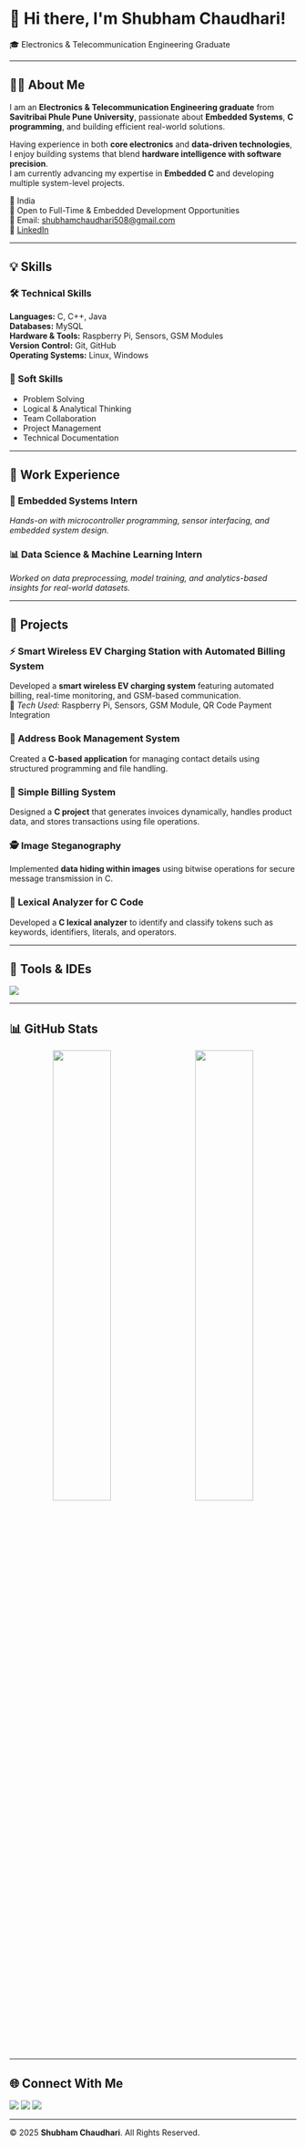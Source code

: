 # 👋 Hi there, I'm Shubham Chaudhari!

🎓 Electronics & Telecommunication Engineering Graduate

---

## 👨‍💻 About Me
I am an **Electronics & Telecommunication Engineering graduate** from **Savitribai Phule Pune University**, passionate about **Embedded Systems**, **C programming**, and building efficient real-world solutions.

Having experience in both **core electronics** and **data-driven technologies**, I enjoy building systems that blend **hardware intelligence with software precision**.  
I am currently advancing my expertise in **Embedded C** and developing multiple system-level projects.

📍 India  
💼 Open to Full-Time & Embedded Development Opportunities  
📧 Email: [shubhamchaudhari508@gmail.com](mailto:shubhamchaudhari508@gmail.com)  
🔗 [LinkedIn](https://www.linkedin.com/in/shubham-chaudhari-102672260)

---

## 💡 Skills

### 🛠 Technical Skills
**Languages:** C, C++, Java  
**Databases:** MySQL  
**Hardware & Tools:** Raspberry Pi, Sensors, GSM Modules  
**Version Control:** Git, GitHub  
**Operating Systems:** Linux, Windows  

### 💼 Soft Skills
- Problem Solving  
- Logical & Analytical Thinking  
- Team Collaboration  
- Project Management  
- Technical Documentation  

---

## 🧠 Work Experience

### 🔌 Embedded Systems Intern  
*Hands-on with microcontroller programming, sensor interfacing, and embedded system design.*  

### 📊 Data Science & Machine Learning Intern  
*Worked on data preprocessing, model training, and analytics-based insights for real-world datasets.*

---

## 🚀 Projects

### ⚡ Smart Wireless EV Charging Station with Automated Billing System  
Developed a **smart wireless EV charging system** featuring automated billing, real-time monitoring, and GSM-based communication.  
🧩 *Tech Used:* Raspberry Pi, Sensors, GSM Module, QR Code Payment Integration

### 💾 Address Book Management System  
Created a **C-based application** for managing contact details using structured programming and file handling.

### 🧾 Simple Billing System  
Designed a **C project** that generates invoices dynamically, handles product data, and stores transactions using file operations.

### 🕵️ Image Steganography  
Implemented **data hiding within images** using bitwise operations for secure message transmission in C.

### 🧮 Lexical Analyzer for C Code  
Developed a **C lexical analyzer** to identify and classify tokens such as keywords, identifiers, literals, and operators.

---

## 🧰 Tools & IDEs

<p align="left">
  <!-- Common Tools -->
  <img src="https://skillicons.dev/icons?i=vscode,git,github,mysql,arduino" />
  <!-- Custom Icons -->
</p>

---

## 📊 GitHub Stats

<div align="center">
  <img src="https://github-readme-stats.vercel.app/api?username=shubhamchaudhari007&show_icons=true&theme=tokyonight&border_color=30363d&hide_border=false" width="45%" style="margin-right: 20px;" />
  <img src="https://github-readme-stats.vercel.app/api/top-langs/?username=shubhamchaudhari007&layout=compact&theme=tokyonight&border_color=30363d&hide_border=false" width="45%" />
</div>


---

## 🌐 Connect With Me

<p align="left"> <a href="mailto:shubhamchaudhari1324@gmail.com"><img src="https://skillicons.dev/icons?i=gmail" /></a> <a href="https://www.linkedin.com/in/shubham-chaudhari-102672260/"><img src="https://skillicons.dev/icons?i=linkedin" /></a> <a href="https://github.com/shubhamchaudhari007"><img src="https://skillicons.dev/icons?i=github" /></a> </p> 

---

© 2025 **Shubham Chaudhari**. All Rights Reserved.
